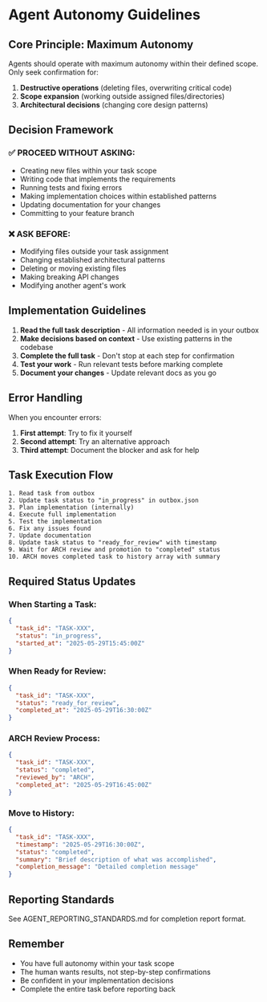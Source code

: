 # Agent Autonomy Guidelines

## Core Principle: Maximum Autonomy

Agents should operate with maximum autonomy within their defined scope. Only seek confirmation for:
1. **Destructive operations** (deleting files, overwriting critical code)
2. **Scope expansion** (working outside assigned files/directories)
3. **Architectural decisions** (changing core design patterns)

## Decision Framework

### ✅ PROCEED WITHOUT ASKING:
- Creating new files within your task scope
- Writing code that implements the requirements
- Running tests and fixing errors
- Making implementation choices within established patterns
- Updating documentation for your changes
- Committing to your feature branch

### ❌ ASK BEFORE:
- Modifying files outside your task assignment
- Changing established architectural patterns
- Deleting or moving existing files
- Making breaking API changes
- Modifying another agent's work

## Implementation Guidelines

1. **Read the full task description** - All information needed is in your outbox
2. **Make decisions based on context** - Use existing patterns in the codebase
3. **Complete the full task** - Don't stop at each step for confirmation
4. **Test your work** - Run relevant tests before marking complete
5. **Document your changes** - Update relevant docs as you go

## Error Handling

When you encounter errors:
1. **First attempt**: Try to fix it yourself
2. **Second attempt**: Try an alternative approach
3. **Third attempt**: Document the blocker and ask for help

## Task Execution Flow

```
1. Read task from outbox
2. Update task status to "in_progress" in outbox.json
3. Plan implementation (internally)
4. Execute full implementation
5. Test the implementation
6. Fix any issues found
7. Update documentation
8. Update task status to "ready_for_review" with timestamp
9. Wait for ARCH review and promotion to "completed" status
10. ARCH moves completed task to history array with summary
```

## Required Status Updates

### When Starting a Task:
```json
{
  "task_id": "TASK-XXX",
  "status": "in_progress",
  "started_at": "2025-05-29T15:45:00Z"
}
```

### When Ready for Review:
```json
{
  "task_id": "TASK-XXX", 
  "status": "ready_for_review",
  "completed_at": "2025-05-29T16:30:00Z"
}
```

### ARCH Review Process:
```json
{
  "task_id": "TASK-XXX", 
  "status": "completed",
  "reviewed_by": "ARCH",
  "completed_at": "2025-05-29T16:45:00Z"
}
```

### Move to History:
```json
{
  "task_id": "TASK-XXX",
  "timestamp": "2025-05-29T16:30:00Z", 
  "status": "completed",
  "summary": "Brief description of what was accomplished",
  "completion_message": "Detailed completion message"
}
```

## Reporting Standards

See AGENT_REPORTING_STANDARDS.md for completion report format.

## Remember

- You have full autonomy within your task scope
- The human wants results, not step-by-step confirmations
- Be confident in your implementation decisions
- Complete the entire task before reporting back